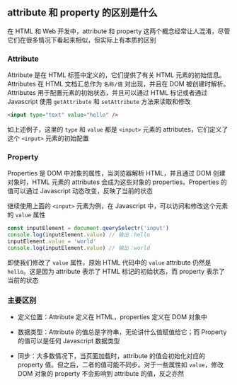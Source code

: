 ## attribute 和 property 的区别是什么

在 HTML 和 Web 开发中，attribute 和 property 这两个概念经常让人混淆，尽管它们在很多情况下看起来相似，但实际上有本质的区别

### Attribute

Attribute 是在 HTML 标签中定义的，它们提供了有关 HTML 元素的初始信息。Attributes 在 HTML 文档汇总作为 `名称/值` 对出现，并且在 DOM 被创建时解析。Attributes 用于配置元素的初始状态，并且可以通过 HTML 标记或者通过 Javascript 使用 `getAttribute` 和 `setAttribute` 方法来读取和修改

```html
<input type="text" value="hello" />
```

如上述例子，这里的 `type` 和 `value` 都是 `<input>` 元素的 attributes，它们定义了这个 `<input>` 元素的初始配置

### Property

Properties 是 DOM 中对象的属性，当浏览器解析 HTML，并且通过 DOM 创建对象时，HTML 元素的 attributes 会成为这些对象的 properties。Properties 的值可以通过 Javascript 动态改变，反映了当前的状态

继续使用上面的 `<input>` 元素为例，在 Javascript 中，可以访问和修改这个元素的 `value` 属性

```js
const inputElement = document.querySelectr('input')
console.log(inputElement.value) // 输出：hello
inputElement.value = 'world'
console.log(inputElement.value) // 输出：world
```

即使我们修改了 `value` 属性，原始 HTML 代码中的 `value` attribute 仍然是 `hello`。这是因为 attribute 表示了 HTML 标记的初始状态，而 property 表示了当前的状态

### 主要区别

- 定义位置：Attribute 定义在 HTML，properties 定义在 DOM 对象中

- 数据类型：Attribute 的值总是字符串，无论讲什么值赋值给它；而 Property 的值可以是任何 Javascript 数据类型

- 同步：大多数情况下，当页面加载时，attribute 的值会初始化对应的 property 值。但之后，二者的值可能不同步。对于一些属性如 `value`，修改 DOM 对象的 property 不会影响到 attribute 的值，反之亦然
